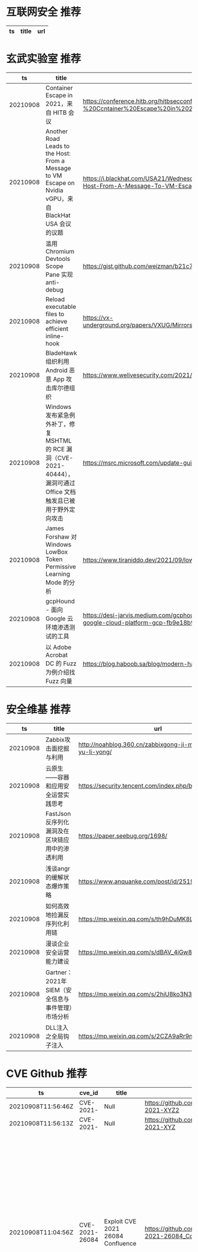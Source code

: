 # 互联网安全 推荐
| ts | title | url| 
| --- | --- | ---| 


# 玄武实验室 推荐
| ts | title | url| 
| --- | --- | ---| 
| 20210908 | Container Escape in 2021，来自 HITB 会议 | https://conference.hitb.org/hitbsecconf2021sin/materials/D2T2%20-%20Ccntainer%20Escape%20in%202021%20-%20Li%20Qiang.pdf| 
| 20210908 | Another Road Leads to the Host: From a Message to VM Escape on Nvidia vGPU，来自 BlackHat USA 会议的议题 | https://i.blackhat.com/USA21/Wednesday-Handouts/us-21-Another-Road-Leads-To-The-Host-From-A-Message-To-VM-Escape-On-Nvidia-VGPU.pdf| 
| 20210908 | 滥用 Chromium Devtools Scope Pane 实现 anti-debug | https://gist.github.com/weizman/b21c71187fcbf138aec341021e0e4e30| 
| 20210908 | Reload executable files to achieve efficient inline-hook | https://vx-underground.org/papers/VXUG/Mirrors/Reloadexecutablefilestoachieveefficientinlinehook.pdf| 
| 20210908 | BladeHawk 组织利用 Android 恶意 App 攻击库尔德组织 | https://www.welivesecurity.com/2021/09/07/bladehawk-android-espionage-kurdish/| 
| 20210908 | Windows 发布紧急例外补丁，修复 MSHTML 的 RCE 漏洞（CVE-2021-40444），漏洞可通过 Office 文档触发且已被用于野外定向攻击 | https://msrc.microsoft.com/update-guide/vulnerability/CVE-2021-40444| 
| 20210908 | James Forshaw 对 Windows LowBox Token Permissive Learning Mode 的分析 | https://www.tiraniddo.dev/2021/09/lowbox-token-permissive-learning-mode.html| 
| 20210908 | gcpHound - 面向 Google 云环境渗透测试的工具 | https://desi-jarvis.medium.com/gcphound-a-swiss-army-knife-offensive-toolkit-for-google-cloud-platform-gcp-fb9e18b959b4| 
| 20210908 | 以 Adobe Acrobat DC 的 Fuzz 为例介绍找 Fuzz 向量 | https://blog.haboob.sa/blog/modern-harnessing-meets-in-memory-fuzzing| 


# 安全维基 推荐
| ts | title | url| 
| --- | --- | ---| 
| 20210908 | Zabbix攻击面挖掘与利用 | http://noahblog.360.cn/zabbixgong-ji-mian-wa-jue-yu-li-yong/| 
| 20210908 | 云原生——容器和应用安全运营实践思考 | https://security.tencent.com/index.php/blog/msg/200| 
| 20210908 | FastJson 反序列化漏洞及在区块链应用中的渗透利用 | https://paper.seebug.org/1698/| 
| 20210908 | 浅谈angr的缓解状态爆炸策略 | https://www.anquanke.com/post/id/251984| 
| 20210908 | 如何高效地捡漏反序列化利用链 | https://mp.weixin.qq.com/s/th9hDuMK8LgrkesgPvEDHQ| 
| 20210908 | 漫谈企业安全运营能力建设 | https://mp.weixin.qq.com/s/dBAV_4iGw8rTU5Y3SI4ocA| 
| 20210908 | Gartner：2021年SIEM（安全信息与事件管理）市场分析 | https://mp.weixin.qq.com/s/2hiU8ko3N3duW0sI9JdNfA| 
| 20210908 | DLL注入之全局钩子注入 | https://mp.weixin.qq.com/s/2CZA9aRr9nsawMkxHQrupg| 


# CVE Github 推荐
| ts | cve_id | title | url | cve_detail| 
| --- | --- | --- | --- | ---| 
| 20210908T11:56:46Z | CVE-2021- | Null | https://github.com/evildrummer/CVE-2021-XYZ2 | 未查询到CVE信息| 
| 20210908T11:56:13Z | CVE-2021- | Null | https://github.com/evildrummer/CVE-2021-XYZ | 未查询到CVE信息| 
| 20210908T11:04:56Z | CVE-2021-26084 | Exploit CVE 2021 26084 Confluence | https://github.com/dock0d1/CVE-2021-26084_Confluence | In affected versions of Confluence Server and Data Center, an OGNL injection vulnerability exists that would allow an unauthenticated attacker to execute arbitrary code on a Confluence Server or Data Center instance. The affected versions are before version 6.13.23, from version 6.14.0 before 7.4.11, from version 7.5.0 before 7.11.6, and from version 7.12.0 before 7.12.5.| 
| 20210908T09:11:13Z | CVE-2021-36563 | Null | https://github.com/Edgarloyola/CVE-2021-36563 | The CheckMK management web console (versions 1.5.0 to 2.0.0) does not sanitise user input in various parameters of the WATO module. This allows an attacker to open a backdoor on the device with HTML content and interpreted by the browser (such as JavaScript or other client-side scripts), the XSS payload will be triggered when the user accesses some specific sections of the application. In the same sense a very dangerous potential way would be when an attacker who has the monitor role (not administrator) manages to get a stored XSS to steal the secretAutomation (for the use of the API in administrator mode) and thus be able to create another administrator user who has high privileges on the CheckMK monitoring web console. Another way is that persistent XSS allows an attacker to modify the displayed content or change the victim%s information. Successful exploitation requires access to the web management interface, either with valid credentials or with a hijacked session.| 
| 20210908T08:47:17Z | CVE-2021-40444 | Microsoft MSHTML Remote Code Execution Vulnerability CVE-2021-40444 | https://github.com/ozergoker/CVE-2021-40444 | 未查询到CVE信息| 


# klee on Github 推荐
| ts | title | url | stars | forks| 
| --- | --- | --- | --- | ---| 
| 20210908T11:50:29Z | An open-source Chinese font derived from Fontworks% Klee One. 一款基于 FONTWORKS 的 Klee One 的开源中文字体。 | https://github.com/lxgw/LxgwWenKai | 2740 | 73| 


# s2e on Github 推荐
| ts | title | url | stars | forks| 
| --- | --- | --- | --- | ---| 


# exploit on Github 推荐
| ts | title | url | stars | forks| 
| --- | --- | --- | --- | ---| 
| 20210908T12:52:37Z | 🔍NVD exploit & JVN(Japan Vulnerability Notes) easy description | https://github.com/nomi-sec/NVD-Exploit-List-Ja | 22 | 14| 
| 20210908T12:52:34Z | Exploits Scripts and other tools that are useful during Penetration-Testing or Red Team engagement  | https://github.com/BlackSnufkin/PT-ToolKit | 0 | 0| 
| 20210908T12:12:59Z | C# based tool which automates the process of discovering and exploiting DLL Hijacks in target binaries. The Hijacked paths discovered can later be weaponized during Red Team Operations to evade EDR%s. | https://github.com/knight0x07/ImpulsiveDLLHijack | 0 | 0| 
| 20210908T12:03:07Z | Open-Source Vulnerability Intelligence Center - Unified source of vulnerability, exploit and threat Intelligence feeds | https://github.com/Patrowl/PatrowlHearsData | 30 | 17| 
| 20210908T11:38:51Z | This repository is primarily maintained by Omar Santos and includes thousands of resources related to ethical hacking  / penetration testing, digital forensics and incident response (DFIR), vulnerability research, exploit development, reverse engineering, and more. | https://github.com/The-Art-of-Hacking/h4cker | 10015 | 1672| 
| 20210908T11:04:56Z | Exploit CVE 2021 26084 Confluence | https://github.com/dock0d1/CVE-2021-26084_Confluence | 0 | 0| 
| 20210908T10:58:20Z | Tamil CTF Site | https://github.com/exploiteverythingtamil/exploiteverythingtamil.github.io | 1 | 0| 
| 20210908T10:19:17Z | Null | https://github.com/th3ken-dev/TH3KEN-EDITON | 2 | 0| 
| 20210908T10:10:52Z | A collection of Destiny 2 macros built with AutoHotKey | https://github.com/preco21/destiny-macros | 19 | 7| 
| 20210908T09:51:59Z | Exploiting Causal Structure for Transportability in Online, Multi-Agent Environments | https://github.com/axelbrowne/ECS4TOMAE | 0 | 0| 


# backdoor on Github 推荐
| ts | title | url | stars | forks| 
| --- | --- | --- | --- | ---| 
| 20210908T12:11:36Z | Pupy is an opensource, cross-platform (Windows, Linux, OSX, Android) remote administration and post-exploitation tool mainly written in python | https://github.com/n1nj4sec/pupy | 6548 | 1655| 
| 20210908T09:40:01Z | A curated list of backdoor learning resources | https://github.com/THUYimingLi/backdoor-learning-resources | 308 | 57| 
| 20210908T08:59:28Z | Official implementation of the EMNLP 2021 paper %ONION: A Simple and Effective Defense Against Textual Backdoor Attacks% | https://github.com/thunlp/ONION | 0 | 0| 
| 20210908T08:52:10Z | Backdoored Plugin for anarchy servers  | https://github.com/ssllllll/Backdoored-Plugin | 3 | 1| 
| 20210908T05:53:30Z | Python botnet and backdoor | https://github.com/sweetsoftware/Ares | 1128 | 445| 
| 20210908T03:00:49Z | Null | https://github.com/Huiying-Li/Latent-Backdoor | 0 | 0| 
| 20210908T01:32:00Z | Backdoor utilizando criptografia Xor para evitar detecção | https://github.com/andreyquerino/Backdoor-Indetectavel | 0 | 0| 
| 20210908T00:09:41Z | PyIris-backdoor is a modular, stealthy and flexible remote-access-toolkit written completely in python used to command and control other systems. It is now in the beta stage, possibly perpetually. There are bugs still present in the framework, feel free to contribute or help me out with this project its still under active development >_> | https://github.com/angus-y/PyIris-backdoor | 169 | 53| 


# symbolic execution on Github 推荐
| ts | title | url | stars | forks| 
| --- | --- | --- | --- | ---| 
| 20210908T10:55:29Z | Symbolic execution tool | https://github.com/trailofbits/manticore | 2448 | 362| 
| 20210908T10:39:35Z | The symbolic execution engine powering the K Framework | https://github.com/kframework/kore | 157 | 34| 
| 20210908T08:47:11Z | A toy symbolic execution engine, supporting the blog article ... | https://github.com/synacktiv/toy-wasm-symbexp | 8 | 2| 
| 20210908T06:12:34Z | SymCC: efficient compiler-based symbolic execution | https://github.com/eurecom-s3/symcc | 462 | 70| 
| 20210908T01:36:06Z | Symbolica%s open-source symbolic execution engine. | https://github.com/SymbolicaDev/Symbolica | 8 | 1| 


# big4 on Github 推荐
| ts | title | url | stars | forks| 
| --- | --- | --- | --- | ---| 


# fuzz on Github 推荐
| ts | title | url | stars | forks| 
| --- | --- | --- | --- | ---| 
| 20210908T12:52:36Z | Null | https://github.com/zyrouge/fuzzle | 0 | 1| 
| 20210908T12:44:30Z | Versi dinamis dari spk fuzzy sebelumnya, kini support setting jumlah sub kriteria | https://github.com/hudtakim/spk-wisata-fuzzy-versi2 | 1 | 0| 
| 20210908T12:32:17Z | JetBrains Research intership project. | https://github.com/AnzhelaSukhanova/fuzzing_of_spacer | 0 | 0| 
| 20210908T12:28:37Z | A small decision making system, that uses Fuzzy logic. | https://github.com/algisxD/FuzzyDecisionSystem | 0 | 0| 
| 20210908T12:23:26Z | The first open-source AI-driven tool for automatically generating system-level test cases (also known as fuzzing) for web/enterprise applications. Currently targeting whitebox and blackbox testing of REST APIs. | https://github.com/EMResearch/EvoMaster | 181 | 36| 
| 20210908T12:22:32Z | Null | https://github.com/14isnot40/fa-fuzz | 0 | 0| 
| 20210908T12:08:26Z | A fuzzer that generates random Go programs | https://github.com/ALTree/microsmith | 11 | 0| 
| 20210908T12:04:48Z | еблан блять | https://github.com/A9FM/fuzzy-palm-tree | 0 | 0| 
| 20210908T12:01:46Z | Open Registry Editor regedit.exe at a location conveniently | https://github.com/zvodd/fuzzyw32registry | 0 | 0| 
| 20210908T11:57:28Z | Write unit and fuzz tests for Elm code. | https://github.com/elm-explorations/test | 204 | 29| 



# 日更新程序
